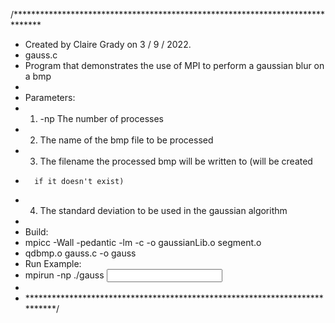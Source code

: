 /******************************************************************************
 * Created by Claire Grady on 3 / 9 / 2022.
 * gauss.c
 * Program that demonstrates the use of MPI to perform a gaussian blur on a bmp
 *
 * Parameters:
 *    1. -np The number of processes
 *    2. The name of the bmp file to be processed
 *    3. The filename the processed bmp will be written to (will be created
 *       if it doesn't exist)
 *    4. The standard deviation to be used in the gaussian algorithm
 *
 * Build:
 *    mpicc -Wall -pedantic -lm -c -o gaussianLib.o segment.o 
 *    qdbmp.o gauss.c -o gauss 
 * Run Example:
 *    mpirun -np <number of processes> ./gauss <input filename> 
 *    <output filename> <standard deviation>
 * ***************************************************************************/